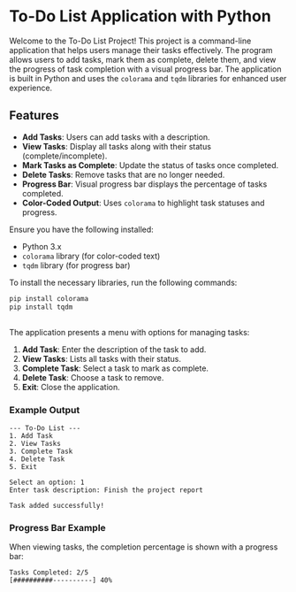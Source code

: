 # To-Do List Application with Python

Welcome to the To-Do List Project! This project is a command-line application that helps users manage their tasks effectively. 
The program allows users to add tasks, mark them as complete, delete them, and view the progress of task completion with a visual progress bar. 
The application is built in Python and uses the `colorama` and `tqdm` libraries for enhanced user experience.

## Features

- **Add Tasks**: Users can add tasks with a description.
- **View Tasks**: Display all tasks along with their status (complete/incomplete).
- **Mark Tasks as Complete**: Update the status of tasks once completed.
- **Delete Tasks**: Remove tasks that are no longer needed.
- **Progress Bar**: Visual progress bar displays the percentage of tasks completed.
- **Color-Coded Output**: Uses `colorama` to highlight task statuses and progress.

Ensure you have the following installed:

- Python 3.x
- `colorama` library (for color-coded text)
- `tqdm` library (for progress bar)

To install the necessary libraries, run the following commands:

```bash
pip install colorama
pip install tqdm
```

##

The application presents a menu with options for managing tasks:

1. **Add Task**: Enter the description of the task to add.
2. **View Tasks**: Lists all tasks with their status.
3. **Complete Task**: Select a task to mark as complete.
4. **Delete Task**: Choose a task to remove.
5. **Exit**: Close the application.

### Example Output

```
--- To-Do List ---
1. Add Task
2. View Tasks
3. Complete Task
4. Delete Task
5. Exit

Select an option: 1
Enter task description: Finish the project report

Task added successfully!
```

### Progress Bar Example

When viewing tasks, the completion percentage is shown with a progress bar:

```
Tasks Completed: 2/5
[##########----------] 40%
```





